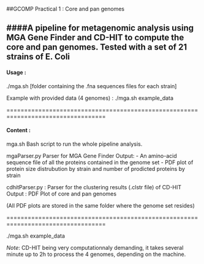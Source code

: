 ##GCOMP Practical 1 : Core and pan genomes

####A pipeline for metagenomic analysis using MGA Gene Finder and CD-HIT to compute the core and pan genomes. Tested with a set of 21 strains of E. Coli
----------------------------------------------------------------------------------

#### Usage :
./mga.sh [folder containing the .fna sequences files for each strain]

Example with provided data (4 genomes) :
./mga.sh example_data

==================================================================================

#### Content :
mga.sh
Bash script to run the whole pipeline analysis.

mgaParser.py
Parser for MGA Gene Finder
Output: - An amino-acid sequence file of all the proteins contained in the genome
          set
        - PDF plot of protein size distrubution by strain and number of prodicted
          proteins by strain

cdhitParser.py :
Parser for the clustering results (.clstr file) of CD-HIT
Output : PDF Plot of core and pan genomes

(All PDF plots are stored in the same folder where the genome set resides)

==================================================================================


./mga.sh example_data

*Note*:  CD-HIT being very computationnaly demanding, it takes several minute
up to 2h to process the 4 genomes, depending on the machine.
